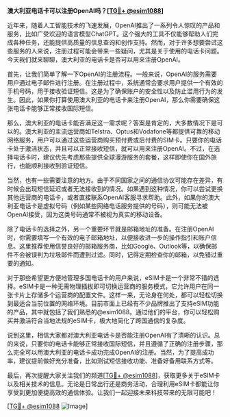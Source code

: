 **澳大利亚电话卡可以注册OpenAI吗？[[TG💪+ @esim1088](https://t.me/s/esim1088)]**

近年来，随着人工智能技术的飞速发展，OpenAI推出了一系列令人惊叹的产品和服务，比如广受欢迎的语言模型ChatGPT。这个强大的工具不仅能够帮助人们完成各种任务，还能提供高质量的信息查询和创作支持。然而，对于许多想要尝试这些服务的人来说，注册过程可能会带来一些疑问，尤其是关于使用的电话卡问题。今天我们就来聊聊，澳大利亚的电话卡是否可以用来注册OpenAI。

首先，让我们简单了解一下OpenAI的注册流程。一般来说，OpenAI的服务需要用户通过电子邮件进行注册。在注册过程中，系统通常会要求用户提供一个有效的手机号码，用于接收验证短信。这是为了确保账户的安全性以及防止滥用行为的发生。因此，如果你打算使用澳大利亚的电话卡来注册OpenAI，那么你需要确保这张电话卡能够正常接收国际短信。

那么，澳大利亚的电话卡能否满足这一需求呢？答案是肯定的，大多数情况下是可以的。澳大利亚的主流运营商如Telstra、Optus和Vodafone等都提供可靠的移动网络服务，用户可以通过这些运营商购买预付费或后付费的SIM卡。只要你的电话卡处于激活状态，并且可以正常接收短信，就可以用来注册OpenAI。不过，在选择电话卡时，建议优先考虑那些提供全球漫游服务的套餐，这样即使你在国外旅行，也能顺利接收到验证短信。

当然，也有一些需要注意的地方。由于不同国家之间的通信协议可能存在差异，有时候会出现短信延迟或者无法接收到的情况。如果遇到这种情况，你可以尝试更换其他运营商的电话卡，或者直接联系OpenAI客服寻求帮助。此外，如果你的澳大利亚电话卡是虚拟号码（例如某些网络电话服务提供的号码），则可能无法被OpenAI接受，因为这类号码通常不被视为真实的移动设备。

除了电话卡的选择之外，另一个重要环节就是邮箱地址的准备。在注册OpenAI时，你需要填写一个有效的电子邮箱地址，以便接收进一步的操作指引和账户信息。这里推荐使用信誉良好的邮箱服务商，比如Google、Outlook等，以确保邮件不会被误判为垃圾邮件而遭到过滤。同时，记得定期检查你的邮箱，以免错过重要的通知。

对于那些希望更方便地管理多国电话卡的用户来说，eSIM卡是一个非常不错的选择。eSIM卡是一种无需物理插拔即可切换运营商的服务模式，它允许用户在同一张卡片上存储多个运营商的配置文件。这样一来，无论身在何处，都可以轻松切换到最适合当前位置的网络环境。目前市面上已经有不少品牌推出了支持eSIM功能的产品，其中就包括了我们熟悉的@esim1088。通过他们的平台，你可以轻松购买并激活符合当地法规的eSIM卡，极大地简化了跨国通信的复杂度。

说到这里，相信大家都对澳大利亚电话卡是否能注册OpenAI有了清晰的认识。总的来说，只要你的电话卡能够正常接收国际短信，并且遵循了正确的注册步骤，那么完全可以用澳大利亚的电话卡成功完成OpenAI的注册。当然，为了提高成功率，建议提前做好充分准备，比如测试短信接收功能、准备好备用联系方式等。

最后，再次提醒大家关注我们的频道[[TG💪+ @esim1088](https://t.me/s/esim1088)]，获取更多关于eSIM卡以及相关技术的信息。无论是日常出行还是商务活动，合理利用eSIM卡都能让你享受到更加便捷高效的通信体验。让我们一起迎接未来科技带来的无限可能吧！

[[TG💪+ @esim1088](https://t.me/s/esim1088) ![Image](https://i.postimg.cc/4NQfJmqS/Snipaste-2025-05-13-00-14-12.png)]
